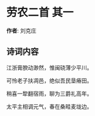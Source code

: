 # 劳农二首  其一

**作者**: 刘克庄

## 诗词内容

江浙膏腴动渺然，惟闽硗薄少平川。

可怜老子扶凋邑，绝似吾民垦瘠田。

稍喜一犂翻宿雨，聊为三爵礼高年。

太平主相调元气，春在桑畦麦垅边。

